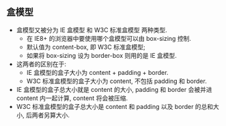 ## 盒模型

- 盒模型又被分为 IE 盒模型 和 W3C 标准盒模型 两种类型.
  - 在 IE8+ 的浏览器中要使用哪个盒模型可以由 box-sizing 控制.
  - 默认值为 content-box, 即 W3C 标准盒模型;
  - 如果将 box-sizing 设为 border-box 则用的是 IE 盒模型.
- 这两者的区别在于:
  - IE 盒模型的盒子大小为 content + padding + border.
  - W3C 标准盒模型的盒子大小为 content, 不包括 padding 和 border.
- IE 盒模型的盒子总大小就是 content 的大小, padding 和 border 会被并进 content 内一起计算, content 将会被压缩.
- W3C 标准盒模型的盒子总大小是 content 和 padding 以及 border 的总和大小, 后两者另算大小.
